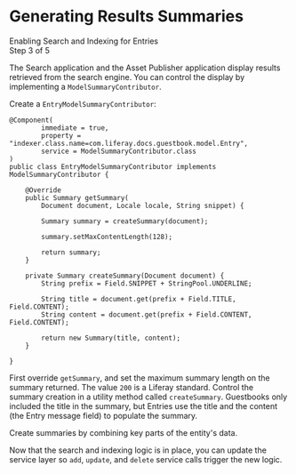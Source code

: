 # Generating Results Summaries [](id=generating-results-summaries-0)

<div class="learn-path-step">
    <p>Enabling Search and Indexing for Entries<br>Step 3 of 5</p>
</div>

The Search application and the Asset Publisher application display results
retrieved from the search engine. You can control the display by implementing
a `ModelSummaryContributor`.

Create a `EntryModelSummaryContributor`:

    @Component(
            immediate = true,
            property = "indexer.class.name=com.liferay.docs.guestbook.model.Entry",
            service = ModelSummaryContributor.class
    )
    public class EntryModelSummaryContributor implements ModelSummaryContributor {

        @Override
        public Summary getSummary(
            Document document, Locale locale, String snippet) {

            Summary summary = createSummary(document);

            summary.setMaxContentLength(128);

            return summary;
        }

        private Summary createSummary(Document document) {
            String prefix = Field.SNIPPET + StringPool.UNDERLINE;

            String title = document.get(prefix + Field.TITLE, Field.CONTENT);
            String content = document.get(prefix + Field.CONTENT, Field.CONTENT);

            return new Summary(title, content);
        }

    }

First override `getSummary`, and set the maximum summary length on the summary
returned. The value `200` is a Liferay standard. Control the summary creation
in a utility method called `createSummary`. Guestbooks only included the title
in the summary, but Entries use the title and the content (the Entry message
field) to populate the summary.

Create summaries by combining key parts of the entity's data.

Now that the search and indexing logic is in place, you can update the service
layer so `add`, `update`, and `delete` service calls trigger the new logic.
